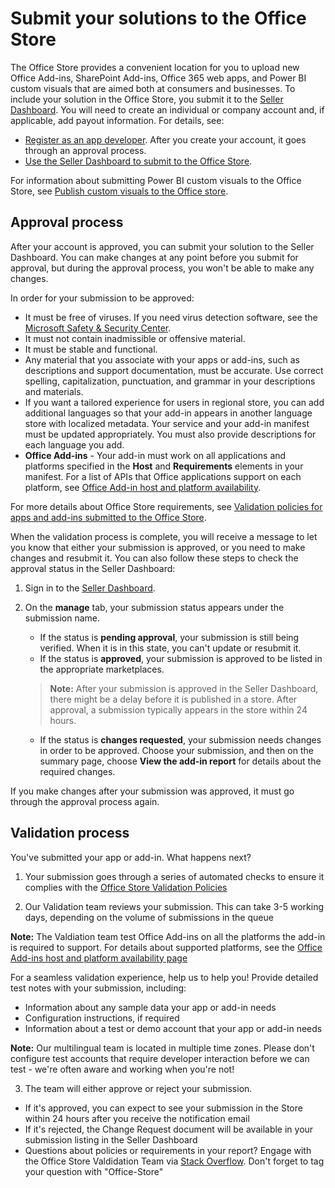 # Submit your solutions to the Office Store

The Office Store provides a convenient location for you to upload new Office Add-ins, SharePoint Add-ins, Office 365 web apps, and Power BI custom visuals that are aimed both at consumers and businesses. To include your solution in the Office Store, you submit it to the [Seller Dashboard](https://sellerdashboard.microsoft.com/Application/Summary). You will need to create an individual or company account and, if applicable, add payout information. For details, see:

-  [Register as an app developer](https://dev.windows.com/en-us/programs/join). After you create your account, it goes through an approval process. 
-  [Use the Seller Dashboard to submit to the Office Store](use-the-seller-dashboard-to-submit-to-the-office-store.md).

For information about submitting Power BI custom visuals to the Office Store, see [Publish custom visuals to the Office store](https://powerbi.microsoft.com/en-us/documentation/powerbi-developer-office-store/).

## Approval process
<a name="bk_approval"> </a>

After your account is approved, you can submit your solution to the Seller Dashboard. You can make changes at any point before you submit for approval, but during the approval process, you won't be able to make any changes. 
 
In order for your submission to be approved:

- It must be free of viruses. If you need virus detection software, see the  [Microsoft Safety &amp; Security Center](http://go.microsoft.com/fwlink/?LinkId=248711).
- It must not contain inadmissible or offensive material.
- It must be stable and functional.
- Any material that you associate with your apps or add-ins, such as descriptions and support documentation, must be accurate. Use correct spelling, capitalization, punctuation, and grammar in your descriptions and materials.
- If you want a tailored experience for users in regional store, you can add additional languages so that your add-in appears in another language store with localized metadata. Your service and your add-in manifest must be updated appropriately. You must also provide descriptions for each language you add.
- **Office Add-ins** - Your add-in must work on all applications and platforms specified in the **Host** and **Requirements** elements in your manifest. For a list of APIs that Office applications support on each platform, see [Office Add-in host and platform availability](https://dev.office.com/add-in-availability).

For more details about Office Store requirements, see [Validation policies for apps and add-ins submitted to the Office Store](validation-policies.md).

When the validation process is complete, you will receive a message to let you know that either your submission is approved, or you need to make changes and resubmit it. You can also follow these steps to check the approval status in the Seller Dashboard:

1. Sign in to the  [Seller Dashboard](http://go.microsoft.com/fwlink/?LinkId=248605).
2. On the **manage** tab, your submission status appears under the submission name.
    - If the status is **pending approval**, your submission is still being verified. When it is in this state, you can't update or resubmit it.
    - If the status is **approved**, your submission is approved to be listed in the appropriate marketplaces.
    >**Note:**  After your submission is approved in the Seller Dashboard, there might be a delay before it is published in a store. After approval, a submission typically appears in the store within 24 hours.

    - If the status is  **changes requested**, your submission needs changes in order to be approved. Choose your submission, and then on the summary page, choose  **View the add-in report** for details about the required changes.

If you make changes after your submission was approved, it must go through the approval process again.


## Validation process<a name="bk_Validation"> </a>
You've submitted your app or add-in. What happens next?

1. Your submission goes through a series of automated checks to ensure it complies with the [Office Store Validation Policies](https://dev.office.com/officestore/docs/validation-policies)

2. Our Validation team reviews your submission. This can take 3-5 working days, depending on the volume of submissions in the queue

 <b>Note:</b> The Valdiation team test Office Add-ins on all the platforms the add-in is required to support. For details about supported platforms, see the [Office Add-ins host and platform availability page](https://dev.office.com/add-in-availability)

  For a seamless validation experience, help us to help you! Provide detailed test notes with your submission, including:
 - Information about any sample data your app or add-in needs
 - Configuration instructions, if required
 - Information about a test or demo account that your app or add-in needs
 
<b>Note:</b> Our multilingual team is located in multiple time zones. Please don't configure test accounts that require developer interaction before we can test - we're often aware and working when you're not!

3. The team will either approve or reject your submission. 
- If it's approved, you can expect to see your submission in the Store within 24 hours after you receive the notification email
- If it's rejected, the Change Request document will be available in your submission listing in the Seller Dashboard
- Questions about policies or requirements in your report? Engage with the Office Store Valdidation Team via [Stack Overflow](https://stackoverflow.com/search?q=office-store). Don't forget to tag your question with "Office-Store"



